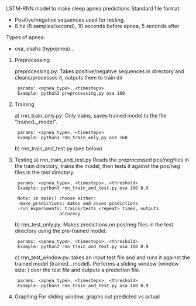 LSTM-RNN model to make sleep apnea predictions
Standard file format: 
- Positive/negative sequences used for testing. 
- 8 hz (8 samples/second), 10 seconds before apnea, 5 seconds after

Types of apnea:
- osa, osahs (hypopnea)...

1. Preprocessing
 
   preprocessing.py: Takes positive/negative sequences in <raw> directory and 
   cleans/processes it, outputs them to train dir

        params: <apnea_type>, <timesteps> 
        Example: python3 preprocessing.py osa 160

2. Training 

   a) rnn_train_only.py: Only trains, saves trained model to the file
      "trained_<apnea-type>_model".

        params: <apnea_type>, <timesteps> 
        Example: python3 rnn_train_only.py osa 160

   b) rnn_train_and_test.py (see below)

3. Testing
   a) rnn_train_and_test.py 
      Reads the preprocessed pos/negfiles in the train directory, trains the model, then tests it against the pos/neg files in the test directory. 

        params: <apnea_type>, <timesteps>, <threshold>
        Example: python3 rnn_train_and_test.py osa 160 0.9

        Note: in main() choose either:
        -make_predictions: makes and saves predictions
        -run_experiments: trains/tests <repeat> times, outputs
                        accuracy 
    
    b) rnn_test_only.py: Makes predictions on pos/neg files in the 
        test directory using the pre-trained model. 

        params: <apnea_type>, <timesteps>, <threshold>
        Example: python3 rnn_train_and_test.py osa 160 0.9

    c) rnn_test_window.py: takes an input test file and 
    and runs it against the trained model (trained_<apnea-type>_model).
    Performs a sliding window (window size: <timesteps>) over the test file
    and outputs a prediction file.

        params: <apnea_type>, <timesteps>, <threshold>
        Example: python3 rnn_train_and_test.py osa 160 0.9


  4. Graphing 
  For sliding window, graphs out predicted vs actual  